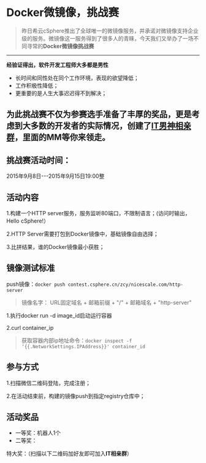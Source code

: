 # Docker微镜像，挑战赛

> 昨日希云cSphere推出了全球唯一的微镜像服务，并承诺对微镜像支持企业级的服务。微镜像这一服务得到了很多人的青睐，今天我们又举办了一场不同寻常的**Docker微镜像挑战赛**

---

**经验证得出，软件开发工程师大多都是男性**

 - 长时间和同性处在同个工作环境，表现的欲望降低；
 - 工作积极性降低；
 - 更重要的是人生大事迟迟得不到解决；

为此**挑战赛**不仅为参赛选手准备了丰厚的奖品，更是考虑到大多数的开发者的实际情况，创建了[IT男神相亲群]()，里面的MM等你来领走。
---
## 挑战赛活动时间：

2015年9月8日---2015年9月15日19:00整

## 活动内容

 1.构建一个HTTP server服务，服务监听80端口，不限制语言；(访问时输出，Hello cSphere!）

 2.HTTP Server需要打包到Docker镜像中，基础镜像自由选择；

 3.比拼结果，谁的Docker镜像最小获胜；

## 镜像测试标准

push镜像：`docker push contest.csphere.cn/zcy/nicescale.com/http-server`
> 镜像名字： URL固定域名 + 邮箱前缀 + "/" + 邮箱域名 + "http-server" 
 
 1.执行docker run -d image_id启动运行容器

 2.curl container_ip
> 获取容器内部ip地址命令：`docker inspect -f ‘{{.NetworkSettings.IPAddress}}' container_id`

## 参与方式

 1.扫描微信二维码登陆，完成注册；
 
 2.在活动结束前，构建的镜像push到指定registry仓库中；

## 活动奖品

- 一等奖：机器人1个
- 二等奖：


特大奖：（扫描以下二维码加好友即可加入**IT相亲群**）



